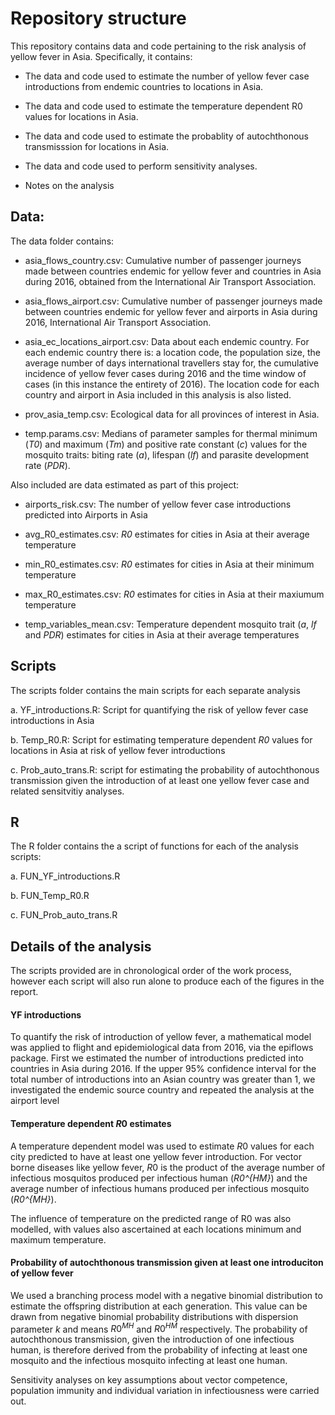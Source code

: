 
# Repository structure

This repository contains data and code pertaining to the risk analysis of yellow fever in Asia. 
Specifically, it contains: 

* The data and code used to estimate the number of yellow fever case introductions from endemic countries 
to locations in Asia. 

* The data and code used to estimate the temperature dependent R0 values for locations in Asia.

* The data and code used to estimate the probablity of autochthonous transmisssion for locations in Asia. 

* The data and code used to perform sensitivity analyses. 

* Notes on the analysis 


## Data: 

The data folder contains: 

* asia_flows_country.csv: Cumulative number of passenger journeys made between countries endemic for yellow fever and countries in Asia during 2016, obtained from the International Air Transport Association.

* asia_flows_airport.csv: Cumulative number of passenger journeys made between countries endemic for yellow fever 
and airports in Asia during 2016, International Air Transport Association.

* asia_ec_locations_airport.csv: Data about each endemic country. For each endemic country there is: 
a location code, the population size, the average number of days international travellers stay for, the cumulative incidence of yellow 
fever cases during 2016 and the time window of cases (in this instance the entirety of 2016). The location code for 
each country and airport in Asia included in this analysis is also listed. 

* prov_asia_temp.csv: Ecological data for all provinces of interest in Asia. 

* temp.params.csv: Medians of parameter samples for thermal minimum (*T0*) and maximum (*Tm*) and 
positive rate constant (*c*) values for the mosquito traits: biting rate (*a*), lifespan (*lf*) and 
parasite development rate (*PDR*). 


Also included are data estimated as part of this project: 

* airports_risk.csv: The number of yellow fever case introductions predicted into Airports in Asia 

* avg_R0_estimates.csv: *R0* estimates for cities in Asia at their average temperature 

* min_R0_estimates.csv: *R0* estimates for cities in Asia at their minimum temperature 

* max_R0_estimates.csv: *R0* estimates for cities in Asia at their maxiumum temperature 

* temp_variables_mean.csv: Temperature dependent mosquito trait (*a*, *lf* and *PDR*) estimates for cities in Asia at
their average temperatures


## Scripts
The scripts folder contains the main scripts for each separate analysis

a. YF_introductions.R: Script for quantifying the risk of yellow fever case introductions in Asia

b. Temp_R0.R: Script for estimating temperature dependent *R0* values for locations in Asia 
at risk of yellow fever introductions 

c. Prob_auto_trans.R: script for estimating the probability of autochthonous transmission 
given the introduction of at least one yellow fever case and related sensitvitiy analyses. 


## R 


The R folder contains the a script of functions for each of the analysis scripts: 

a. FUN_YF_introductions.R

b. FUN_Temp_R0.R

c. FUN_Prob_auto_trans.R


## Details of the analysis 

The scripts provided are in chronological order of the work process, however each script will also run alone to produce each of the figures in the report. 


#### YF introductions

To quantify the risk of introduction of yellow fever, a mathematical model was applied to flight and epidemiological data from 2016, via the epiflows package. First we estimated the number of introductions predicted into countries in Asia during 2016. If the upper 95% confidence interval for the total number of introductions into an Asian country was greater than 1, we investigated the endemic source country and repeated the analysis at the airport level

#### Temperature dependent $R0$ estimates 

A temperature dependent model was used to estimate $R0$ values for each city predicted to have at least one yellow fever introduction. For vector borne diseases like yellow fever, $R0$ is the product of the average number of infectious mosquitos produced per infectious human (*R0^{HM}*) and the average number of infectious humans produced per infectious mosquito (*R0^{MH}*). 

The influence of temperature on the predicted range of R0 was also modelled, with values also ascertained at each locations minimum and maximum temperature.

#### Probability of autochthonous transmission given at least one introduciton of yellow fever

We used a branching process model with a negative binomial distribution to estimate the offspring distribution at each generation.
This value can be drawn from negative binomial probability distributions with dispersion parameter $k$ and means $R0^{MH}$ and $R0^{HM}$ respectively.  The probability of autochthonous transmission, given the introduction of one infectious human, is therefore derived from the probability of infecting at least one mosquito and the infectious mosquito infecting at least one human.  

Sensitivity analyses on key assumptions about vector competence, population immunity and individual variation in infectiousness were carried out. 
